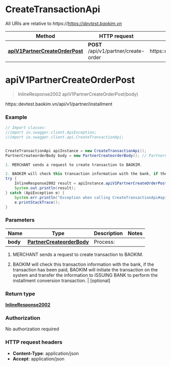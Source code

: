 # CreateTransactionApi

All URIs are relative to *https://https://devtest.baokim.vn*

Method | HTTP request | Description
------------- | ------------- | -------------
[**apiV1PartnerCreateOrderPost**](CreateTransactionApi.md#apiV1PartnerCreateOrderPost) | **POST** /api/v1/partner/create-order | https::devtest.baokim.vn/api/v1/partner/installment

<a name="apiV1PartnerCreateOrderPost"></a>
# **apiV1PartnerCreateOrderPost**
> InlineResponse2002 apiV1PartnerCreateOrderPost(body)

https::devtest.baokim.vn/api/v1/partner/installment

### Example
```java
// Import classes:
//import io.swagger.client.ApiException;
//import io.swagger.client.api.CreateTransactionApi;


CreateTransactionApi apiInstance = new CreateTransactionApi();
PartnerCreateorderBody body = new PartnerCreateorderBody(); // PartnerCreateorderBody | Process:

1. MERCHANT sends a request to create transaction to BAOKIM.

2. BAOKIM will check this transaction information with the bank, if the transaction has been paid, BAOKIM will initiate the transaction on the system and transfer the information to ISSUING BANK to perform the installment conversion transaction.
try {
    InlineResponse2002 result = apiInstance.apiV1PartnerCreateOrderPost(body);
    System.out.println(result);
} catch (ApiException e) {
    System.err.println("Exception when calling CreateTransactionApi#apiV1PartnerCreateOrderPost");
    e.printStackTrace();
}
```

### Parameters

Name | Type | Description  | Notes
------------- | ------------- | ------------- | -------------
 **body** | [**PartnerCreateorderBody**](PartnerCreateorderBody.md)| Process:

1. MERCHANT sends a request to create transaction to BAOKIM.

2. BAOKIM will check this transaction information with the bank, if the transaction has been paid, BAOKIM will initiate the transaction on the system and transfer the information to ISSUING BANK to perform the installment conversion transaction. | [optional]

### Return type

[**InlineResponse2002**](InlineResponse2002.md)

### Authorization

No authorization required

### HTTP request headers

 - **Content-Type**: application/json
 - **Accept**: application/json

